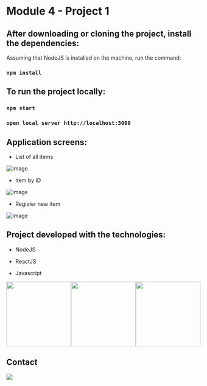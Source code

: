 # Module 4 - Project 1

## After downloading or cloning the project, install the dependencies:

Assuming that NodeJS is installed on the machine, run the command:

### `npm install`

## To run the project locally:

### `npm start`

### `open local server http://localhost:3000`

## Application screens:

* List of all items

![image](https://user-images.githubusercontent.com/97900313/183875042-7db10097-71c1-419d-85a6-e85960b1073b.png)

* Item by ID

![image](https://user-images.githubusercontent.com/97900313/183876258-285e64e8-1c04-450f-bc2d-37ce1e7c921b.png)

* Register new item

![image](https://user-images.githubusercontent.com/97900313/183876560-b93b397a-5485-45b2-8896-4f39e0bdc929.png)

## Project developed with the technologies:

* NodeJS

* ReactJS

* Javascript

<div style="display: flex;" style="gap: 10;">

<img src="https://raw.githubusercontent.com/tomchen/stack-icons/634d5c036a2a7ca0115c94ab2ce86c7e79e01e13/logos/nodejs.svg" height="170" width="170"/>

<img src="https://raw.githubusercontent.com/tomchen/stack-icons/634d5c036a2a7ca0115c94ab2ce86c7e79e01e13/logos/javascript.svg" height="170" width="170"/>

<img src="https://raw.githubusercontent.com/tomchen/stack-icons/634d5c036a2a7ca0115c94ab2ce86c7e79e01e13/logos/react.svg" height="170" width="170" margin="2rem"/>

</div>

## Contact

<a href="https://www.linkedin.com/in/greg%C3%B3rio-neto-a0119b239/" target="_blank"> <img src="https://img.icons8.com/fluency/144/000000/linkedin.png"/></a>